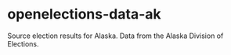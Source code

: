 openelections-data-ak
=====================

Source election results for Alaska. Data from the Alaska Division of Elections.
